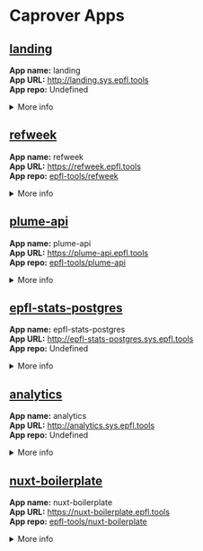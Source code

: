 # Caprover Apps

## [landing](http://landing.sys.epfl.tools)

**App name:** landing  
**App URL:** http://landing.sys.epfl.tools  
**App repo:** Undefined  
<details><summary>More info</summary>

**Internal port:** 7575  
**Force SSL:** No  
**Captain definition relative file path:** ./captain-definition  
</details>

## [refweek](https://refweek.epfl.tools)

**App name:** refweek  
**App URL:** https://refweek.epfl.tools  
**App repo:** [epfl-tools/refweek](https://github.com/epfl-tools/refweek)  
<details><summary>More info</summary>

**Internal port:** 3000  
**Force SSL:** Yes  
**Captain definition relative file path:** ./captain-definition  
</details>

## [plume-api](https://plume-api.epfl.tools)

**App name:** plume-api  
**App URL:** https://plume-api.epfl.tools  
**App repo:** [epfl-tools/plume-api](https://github.com/epfl-tools/plume-api)  
<details><summary>More info</summary>

**Internal port:** 3000  
**Force SSL:** Yes  
**Captain definition relative file path:** ./captain-definition  
</details>

## [epfl-stats-postgres](http://epfl-stats-postgres.sys.epfl.tools)

**App name:** epfl-stats-postgres  
**App URL:** http://epfl-stats-postgres.sys.epfl.tools  
**App repo:** Undefined  
<details><summary>More info</summary>

**Internal port:** 80  
**Force SSL:** No  
**Captain definition relative file path:** ./captain-definition  
</details>

## [analytics](http://analytics.sys.epfl.tools)

**App name:** analytics  
**App URL:** http://analytics.sys.epfl.tools  
**App repo:** Undefined  
<details><summary>More info</summary>

**Internal port:** 3000  
**Force SSL:** No  
**Captain definition relative file path:** ./captain-definition  
</details>

## [nuxt-boilerplate](https://nuxt-boilerplate.epfl.tools)

**App name:** nuxt-boilerplate  
**App URL:** https://nuxt-boilerplate.epfl.tools  
**App repo:** [epfl-tools/nuxt-boilerplate](https://github.com/epfl-tools/nuxt-boilerplate)  
<details><summary>More info</summary>

**Internal port:** 3000  
**Force SSL:** Yes  
**Captain definition relative file path:** ./captain-definition  
</details>

